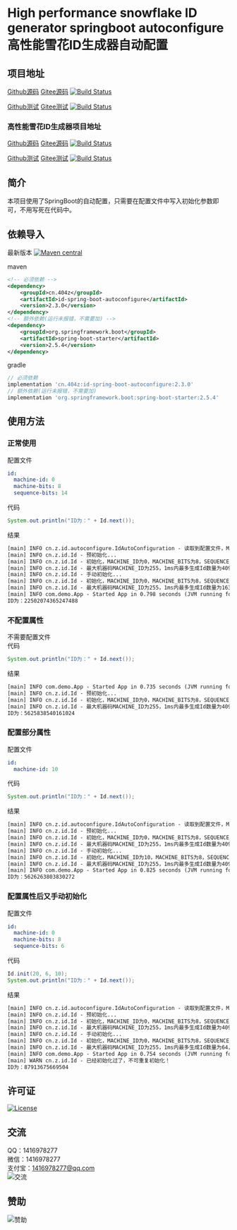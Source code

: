 # High performance snowflake ID generator springboot autoconfigure 高性能雪花ID生成器自动配置

## 项目地址
[Github源码](https://github.com/ALI1416/id-spring-boot-autoconfigure)
[Gitee源码](https://gitee.com/ALI1416/id-spring-boot-autoconfigure)
[![Build Status](https://travis-ci.com/ALI1416/id-spring-boot-autoconfigure.svg?branch=master)](https://travis-ci.com/ALI1416/id-spring-boot-autoconfigure)

[Github测试](https://github.com/ALI1416/id-spring-boot-autoconfigure-test)
[Gitee测试](https://gitee.com/ALI1416/id-spring-boot-autoconfigure-test)
[![Build Status](https://travis-ci.com/ALI1416/id-spring-boot-autoconfigure-test.svg?branch=master)](https://travis-ci.com/ALI1416/id-spring-boot-autoconfigure-test)

### 高性能雪花ID生成器项目地址
[Github源码](https://github.com/ALI1416/id)
[Gitee源码](https://gitee.com/ALI1416/id)
[![Build Status](https://travis-ci.com/ALI1416/id.svg?branch=master)](https://travis-ci.com/ALI1416/id)

[Github测试](https://github.com/ALI1416/id-test)
[Gitee测试](https://gitee.com/ALI1416/id-test)
[![Build Status](https://travis-ci.com/ALI1416/id-test.svg?branch=master)](https://travis-ci.com/ALI1416/id-test)

## 简介
本项目使用了SpringBoot的自动配置，只需要在配置文件中写入初始化参数即可，不用写死在代码中。

## 依赖导入
最新版本
[![Maven central](https://maven-badges.herokuapp.com/maven-central/cn.404z/id-spring-boot-autoconfigure/badge.svg)](https://maven-badges.herokuapp.com/maven-central/cn.404z/id-spring-boot-autoconfigure)

maven
```xml
<!-- 必须依赖 -->
<dependency>
    <groupId>cn.404z</groupId>
    <artifactId>id-spring-boot-autoconfigure</artifactId>
    <version>2.3.0</version>
</dependency>
<!-- 额外依赖(运行未报错，不需要加) -->
<dependency>
    <groupId>org.springframework.boot</groupId>
    <artifactId>spring-boot-starter</artifactId>
    <version>2.5.4</version>
</dependency>
```

gradle
```groovy
// 必须依赖
implementation 'cn.404z:id-spring-boot-autoconfigure:2.3.0'
// 额外依赖(运行未报错，不需要加)
implementation 'org.springframework.boot:spring-boot-starter:2.5.4'
```

## 使用方法
### 正常使用
配置文件
```yml
id:
  machine-id: 0
  machine-bits: 8
  sequence-bits: 14
```

代码
```java
System.out.println("ID为：" + Id.next());
```

结果
```txt
[main] INFO cn.z.id.autoconfigure.IdAutoConfiguration - 读取到配置文件，MACHINE_ID为0，MACHINE_BITS为8，SEQUENCE_BITS为14
[main] INFO cn.z.id.Id - 预初始化...
[main] INFO cn.z.id.Id - 初始化，MACHINE_ID为0，MACHINE_BITS为8，SEQUENCE_BITS为12
[main] INFO cn.z.id.Id - 最大机器码MACHINE_ID为255，1ms内最多生成Id数量为4096，时钟最早回拨到2021-01-01 08:00:00.0，可使用时间大约为278年，失效日期为2299-09-27 23:10:22.207
[main] INFO cn.z.id.Id - 手动初始化...
[main] INFO cn.z.id.Id - 初始化，MACHINE_ID为0，MACHINE_BITS为8，SEQUENCE_BITS为14
[main] INFO cn.z.id.Id - 最大机器码MACHINE_ID为255，1ms内最多生成Id数量为16384，时钟最早回拨到2021-01-01 08:00:00.0，可使用时间大约为69年，失效日期为2090-09-07 23:47:35.551
[main] INFO com.demo.App - Started App in 0.798 seconds (JVM running for 1.632)
ID为：22502074365247488
```

### 不配置属性
不需要配置文件  
代码
```java
System.out.println("ID为：" + Id.next());
```

结果
```txt
[main] INFO com.demo.App - Started App in 0.735 seconds (JVM running for 1.401)
[main] INFO cn.z.id.Id - 预初始化...
[main] INFO cn.z.id.Id - 初始化，MACHINE_ID为0，MACHINE_BITS为8，SEQUENCE_BITS为12
[main] INFO cn.z.id.Id - 最大机器码MACHINE_ID为255，1ms内最多生成Id数量为4096，时钟最早回拨到2021-01-01 08:00:00.0，可使用时间大约为278年，失效日期为2299-09-27 23:10:22.207
ID为：5625838540161024
```

### 配置部分属性
配置文件
```yml
id:
  machine-id: 10
```

代码
```java
System.out.println("ID为：" + Id.next());
```

结果
```txt
[main] INFO cn.z.id.autoconfigure.IdAutoConfiguration - 读取到配置文件，MACHINE_ID为10
[main] INFO cn.z.id.Id - 预初始化...
[main] INFO cn.z.id.Id - 初始化，MACHINE_ID为0，MACHINE_BITS为8，SEQUENCE_BITS为12
[main] INFO cn.z.id.Id - 最大机器码MACHINE_ID为255，1ms内最多生成Id数量为4096，时钟最早回拨到2021-01-01 08:00:00.0，可使用时间大约为278年，失效日期为2299-09-27 23:10:22.207
[main] INFO cn.z.id.Id - 手动初始化...
[main] INFO cn.z.id.Id - 初始化，MACHINE_ID为10，MACHINE_BITS为8，SEQUENCE_BITS为12
[main] INFO cn.z.id.Id - 最大机器码MACHINE_ID为255，1ms内最多生成Id数量为4096，时钟最早回拨到2021-01-01 08:00:00.0，可使用时间大约为278年，失效日期为2299-09-27 23:10:22.207
[main] INFO com.demo.App - Started App in 0.825 seconds (JVM running for 1.509)
ID为：5626263803830272
```

### 配置属性后又手动初始化
配置文件
```yml
id:
  machine-id: 0
  machine-bits: 8
  sequence-bits: 6
```

代码
```java
Id.init(20, 6, 10);
System.out.println("ID为：" + Id.next());
```

结果
```txt
[main] INFO cn.z.id.autoconfigure.IdAutoConfiguration - 读取到配置文件，MACHINE_ID为0，MACHINE_BITS为8，SEQUENCE_BITS为6
[main] INFO cn.z.id.Id - 预初始化...
[main] INFO cn.z.id.Id - 初始化，MACHINE_ID为0，MACHINE_BITS为8，SEQUENCE_BITS为12
[main] INFO cn.z.id.Id - 最大机器码MACHINE_ID为255，1ms内最多生成Id数量为4096，时钟最早回拨到2021-01-01 08:00:00.0，可使用时间大约为278年，失效日期为2299-09-27 23:10:22.207
[main] INFO cn.z.id.Id - 手动初始化...
[main] INFO cn.z.id.Id - 初始化，MACHINE_ID为0，MACHINE_BITS为8，SEQUENCE_BITS为6
[main] INFO cn.z.id.Id - 最大机器码MACHINE_ID为255，1ms内最多生成Id数量为64，时钟最早回拨到2021-01-01 08:00:00.0，可使用时间大约为17851年，失效日期为19860-03-05 19:03:41.311
[main] INFO com.demo.App - Started App in 0.754 seconds (JVM running for 1.378)
[main] WARN cn.z.id.Id - 已经初始化过了，不可重复初始化！
ID为：87913675669504
```

## 许可证
[![License](https://img.shields.io/badge/license-BSD-brightgreen)](https://opensource.org/licenses/BSD-3-Clause)

## 交流
QQ：1416978277  
微信：1416978277  
支付宝：1416978277@qq.com  
![交流](https://cdn.jsdelivr.net/gh/ALI1416/web/image/contact.png)

## 赞助
![赞助](https://cdn.jsdelivr.net/gh/ALI1416/web/image/donate.png)
